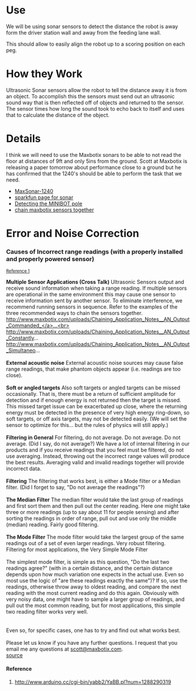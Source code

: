 # Use #
We will be using sonar sensors to detect the distance the robot is away form the driver station wall and away from the feeding lane wall.

This should allow to easily align the robot up to a scoring position on each peg.

# How they Work #

Ultrasonic Sonar sensors allow the robot to tell the distance away it is from an object. To accomplish this the sensors must send out an ultrasonic sound way that is then reflected off of objects and returned to the sensor. The sensor times how long the sound took to echo back to itself and uses that to calculate the distance of the object.


# Details #

I think we will need to use the Maxbotix sonars to be able to not read the floor at distances of 9ft and only 5ins from the ground. Scott at Maxbotix is releasing a paper tomorrow about performance close to a ground but he has confirmed that the 1240's should be able to perform the task that we need.

  * [MaxSonar-1240](http://www.maxbotix.com/MB1240__XL-MaxSonar-EZ4.html)
  * [sparkfun page for sonar](http://www.sparkfun.com/products/9495)
  * [Detecting the MINIBOT pole](http://www.maxbotix.com/uploads/Direction_and_Distance_to_a_pole.pdf)
  * [chain maxbotix sensors together](http://www.maxbotix.com/uploads/Chaining_Application_Notes__AN_Output_Commanded_Loop_.pdf)

# Error and Noise Correction #
### Causes of Incorrect range readings (with a properly installed and properly powered sensor) ###
<sup><a href='Sonars#Reference.md'>Reference 1</a><sup>

<b>Multiple Sensor Applications (Cross Talk)</b>
Ultrasonic Sensors output and receive sound information when taking a range reading.  If multiple sensors are operational in the same environment this may cause one sensor to receive information sent by another sensor.  To eliminate interference, we recommend running sensors in sequence.  Refer to the examples of the three recommended ways to chain the sensors together.<br>
<a href='http://www.maxbotix.com/uploads/Chaining_Application_Notes__AN_Output_Commanded_'>http://www.maxbotix.com/uploads/Chaining_Application_Notes__AN_Output_Commanded_</a>...<br>
<a href='http://www.maxbotix.com/uploads/Chaining_Application_Notes__AN_Output_Constantly'>http://www.maxbotix.com/uploads/Chaining_Application_Notes__AN_Output_Constantly</a>...<br>
<a href='http://www.maxbotix.com/uploads/Chaining_Application_Notes__AN_Output_Simultaneo'>http://www.maxbotix.com/uploads/Chaining_Application_Notes__AN_Output_Simultaneo</a>...<br>
<br>
<b>External acoustic noise</b>
External acoustic noise sources may cause false range readings, that make phantom objects appear (i.e. readings are too close).<br>
<br>
<b>Soft or angled targets</b>
Also soft targets or angled targets can be missed occasionally.  That is, there must be a return of sufficient amplitude for detection and if enough energy is not returned then the target is missed.  This missed target issue can be exacerbated up close, where the returning energy must be detected in the presence of very high energy ring-down, so soft targets, or off axis targets, may not be detected easily.  (We will set the sensor to optimize for this... but the rules of physics will still apply.)<br>
<br>
<b>Filtering in General</b>
For filtering, do not average.  Do not average.  Do not average.  (Did I say, do not average?)  We have a lot of internal filtering in our products and if you receive readings that you feel must be filtered, do not use averaging.  Instead, throwing out the incorrect range values will produce the best results.  Averaging valid and invalid readings together will provide incorrect data.<br>
<br>
<b>Filtering</b>
The filtering that works best, is either a Mode filter or a Median filter.  (Did I forget to say, "Do not average the readings"?)<br>
<br>
<b>The Median Filter</b>
The median filter would take the last group of readings and first sort them and then pull out the center reading.  Here one might take three or more readings (up to say about 11 for people sensing) and after sorting the readings in order of range, pull out and use only the middle (median) reading.  Fairly good filtering.<br>
<br>
<b>The Mode Filter</b>
The mode filter would take the largest group of the same readings out of a set of even larger readings.  Very robust filtering.<br>
Filtering for most applications, the Very Simple Mode Filter<br>
<br>
The simplest mode filter, is simple as this question, "Do the last two readings agree?" (with in a certain distance, and the certain distance depends upon how much variation one expects in the actual use.  Even so most use the logic of "are these readings exactly the same")?  If so, use the readings, otherwise throw away to oldest reading, and compare the next reading with the most current reading and do this again.  Obviously with very noisy data, one might have to sample a larger group of readings, and pull out the most common reading, but for most applications, this simple two reading filter works very well.<br>
<br>
<br>
Even so, for specific cases, one has to try and find out what works best.<br>
<br>
Please let us know if you have any further questions. I request that you email me any questions at scott@maxbotix.com.<br>
<a href='http://www.arduino.cc/cgi-bin/yabb2/YaBB.pl?num=1288290319'>source</a>

<h4>Reference</h4>
<ol><li><a href='http://www.arduino.cc/cgi-bin/yabb2/YaBB.pl?num=1288290319'>http://www.arduino.cc/cgi-bin/yabb2/YaBB.pl?num=1288290319</a>